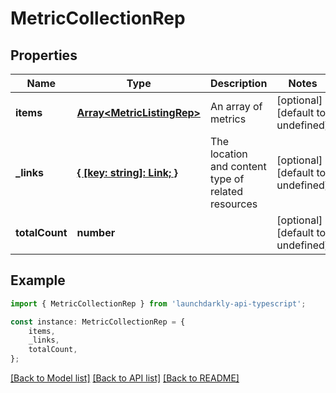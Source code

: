 # MetricCollectionRep


## Properties

Name | Type | Description | Notes
------------ | ------------- | ------------- | -------------
**items** | [**Array&lt;MetricListingRep&gt;**](MetricListingRep.md) | An array of metrics | [optional] [default to undefined]
**_links** | [**{ [key: string]: Link; }**](Link.md) | The location and content type of related resources | [optional] [default to undefined]
**totalCount** | **number** |  | [optional] [default to undefined]

## Example

```typescript
import { MetricCollectionRep } from 'launchdarkly-api-typescript';

const instance: MetricCollectionRep = {
    items,
    _links,
    totalCount,
};
```

[[Back to Model list]](../README.md#documentation-for-models) [[Back to API list]](../README.md#documentation-for-api-endpoints) [[Back to README]](../README.md)
